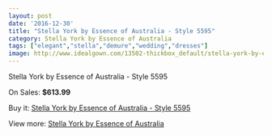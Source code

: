 ```yaml
---
layout: post
date: '2016-12-30'
title: "Stella York by Essence of Australia - Style 5595"
category: Stella York by Essence of Australia
tags: ["elegant","stella","demure","wedding","dresses"]
image: http://www.idealgown.com/13502-thickbox_default/stella-york-by-essence-of-australia-style-5595.jpg
---
```

Stella York by Essence of Australia - Style 5595

On Sales: **$613.99**
<a href="https://www.idealgown.com/en/stella-york-by-essence-of-australia/5427-stella-york-by-essence-of-australia-style-5595.html"><amp-img layout="responsive" width="600" height="600" src="//www.idealgown.com/13502-thickbox_default/stella-york-by-essence-of-australia-style-5595.jpg" alt="Stella York by Essence of Australia - Style 5595 0" /></a>
<a href="https://www.idealgown.com/en/stella-york-by-essence-of-australia/5427-stella-york-by-essence-of-australia-style-5595.html"><amp-img layout="responsive" width="600" height="600" src="//www.idealgown.com/13503-thickbox_default/stella-york-by-essence-of-australia-style-5595.jpg" alt="Stella York by Essence of Australia - Style 5595 1" /></a>

Buy it: [Stella York by Essence of Australia - Style 5595](https://www.idealgown.com/en/stella-york-by-essence-of-australia/5427-stella-york-by-essence-of-australia-style-5595.html "Stella York by Essence of Australia - Style 5595")

View more: [Stella York by Essence of Australia](https://www.idealgown.com/en/79-stella-york-by-essence-of-australia "Stella York by Essence of Australia")